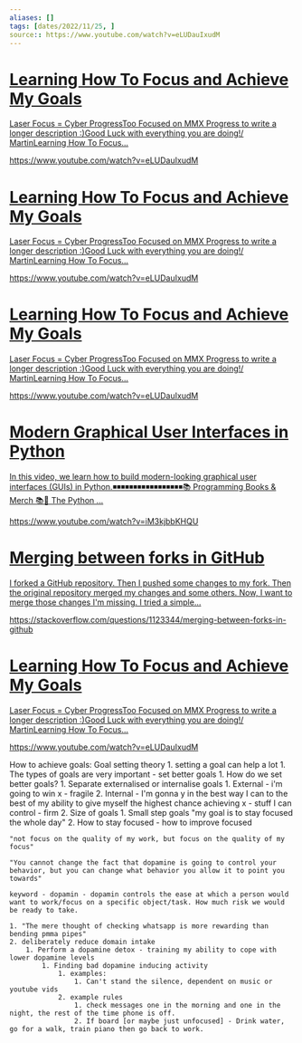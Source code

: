 ```yaml
---
aliases: []
tags: [dates/2022/11/25, ]
source:: https://www.youtube.com/watch?v=eLUDauIxudM
---
```


<div class="rich-link-card-container"><a class="rich-link-card" href="https://www.youtube.com/watch?v=eLUDauIxudM" target="_blank">
	<div class="rich-link-image-container">
		<div class="rich-link-image" style="background-image: url('https://i.ytimg.com/vi/eLUDauIxudM/maxresdefault.jpg')">
	</div>
	</div>
	<div class="rich-link-card-text">
		<h1 class="rich-link-card-title">Learning How To Focus and Achieve My Goals</h1>
		<p class="rich-link-card-description">
		Laser Focus = Cyber ProgressToo Focused on MMX Progress to write a longer description :)Good Luck with everything you are doing!/ MartinLearning How To Focus...
		</p>
		<p class="rich-link-href">
		https://www.youtube.com/watch?v=eLUDauIxudM
		</p>
	</div>
</a></div>



<div class="rich-link-card-container"><a class="rich-link-card" href="https://www.youtube.com/watch?v=eLUDauIxudM" target="_blank">
	<div class="rich-link-image-container">
		<div class="rich-link-image" style="background-image: url('https://www.youtube.com/s/desktop/ff71ea81/img/favicon_144x144.png')">
	</div>
	</div>
	<div class="rich-link-card-text">
		<h1 class="rich-link-card-title">Learning How To Focus and Achieve My Goals</h1>
		<p class="rich-link-card-description">
		Laser Focus = Cyber ProgressToo Focused on MMX Progress to write a longer description :)Good Luck with everything you are doing!/ MartinLearning How To Focus...
		</p>
		<p class="rich-link-href">
		https://www.youtube.com/watch?v=eLUDauIxudM
		</p>
	</div>
</a></div>



<div class="rich-link-card-container"><a class="rich-link-card" href="https://www.youtube.com/watch?v=eLUDauIxudM" target="_blank">
	<div class="rich-link-image-container">
		<div class="rich-link-image" style="background-image: url('[object Object]')">
	</div>
	</div>
	<div class="rich-link-card-text">
		<h1 class="rich-link-card-title">Learning How To Focus and Achieve My Goals</h1>
		<p class="rich-link-card-description">
		Laser Focus = Cyber ProgressToo Focused on MMX Progress to write a longer description :)Good Luck with everything you are doing!/ MartinLearning How To Focus...
		</p>
		<p class="rich-link-href">
		https://www.youtube.com/watch?v=eLUDauIxudM
		</p>
	</div>
</a></div>



<div class="rich-link-card-container"><a class="rich-link-card" href="https://www.youtube.com/watch?v=iM3kjbbKHQU" target="_blank">
	<div class="rich-link-image-container">
		<div class="rich-link-image" style="background-image: url('https://i3.ytimg.com/vi/iM3kjbbKHQU/maxresdefault.jpg')">
	</div>
	</div>
	<div class="rich-link-card-text">
		<h1 class="rich-link-card-title">Modern Graphical User Interfaces in Python</h1>
		<p class="rich-link-card-description">
		In this video, we learn how to build modern-looking graphical user interfaces (GUIs) in Python.◾◾◾◾◾◾◾◾◾◾◾◾◾◾◾◾◾📚 Programming Books & Merch 📚🐍 The Python ...
		</p>
		<p class="rich-link-href">
		https://www.youtube.com/watch?v=iM3kjbbKHQU
		</p>
	</div>
</a></div>


<div class="rich-link-card-container"><a class="rich-link-card" href="https://stackoverflow.com/questions/1123344/merging-between-forks-in-github" target="_blank">
	<div class="rich-link-image-container">
		<div class="rich-link-image" style="background-image: url('https://cdn.sstatic.net/Sites/stackoverflow/Img/apple-touch-icon@2.png?v=73d79a89bded')">
	</div>
	</div>
	<div class="rich-link-card-text">
		<h1 class="rich-link-card-title">Merging between forks in GitHub</h1>
		<p class="rich-link-card-description">
		I forked a GitHub repository. Then I pushed some changes to my fork. Then the original repository merged my changes and some others. Now, I want to merge those changes I'm missing. I tried a simple...
		</p>
		<p class="rich-link-href">
		https://stackoverflow.com/questions/1123344/merging-between-forks-in-github
		</p>
	</div>
</a></div>


<div class="rich-link-card-container"><a class="rich-link-card" href="https://www.youtube.com/watch?v=eLUDauIxudM" target="_blank">
	<div class="rich-link-image-container">
		<div class="rich-link-image" style="background-image: url('https://www.youtube.com/embed/eLUDauIxudM?feature=oembed')">
	</div>
	</div>
	<div class="rich-link-card-text">
		<h1 class="rich-link-card-title">Learning How To Focus and Achieve My Goals</h1>
		<p class="rich-link-card-description">
		Laser Focus = Cyber ProgressToo Focused on MMX Progress to write a longer description :)Good Luck with everything you are doing!/ MartinLearning How To Focus...
		</p>
		<p class="rich-link-href">
		https://www.youtube.com/watch?v=eLUDauIxudM
		</p>
	</div>
</a></div>
How to achieve goals: Goal setting theory
1. setting a goal can help a lot
    1. The types of goals are very important - set better goals
        1. How do we set better goals?
            1. Separate externalised or internalise goals
                1. External - i'm going to win x - fragile
                2. Internal - I'm gonna y in the best way I can to the best of my ability to give myself the highest chance achieving x - stuff I can control - firm
            2. Size of goals
                1. Small step goals
                "my goal is to stay focused the whole day"
2. How to stay focused - how to improve focused
    
    "not focus on the quality of my work, but focus on the quality of my focus"
    
    "You cannot change the fact that dopamine is going to control your behavior, but you can change what behavior you allow it to point you towards"
    
    keyword - dopamin - dopamin controls the ease at which a person would want to work/focus on a specific object/task. How much risk we would be ready to take.
    
    1. "The mere thought of checking whatsapp is more rewarding than bending pmma pipes"
    2. deliberately reduce domain intake
        1. Perform a dopamine detox - training my ability to cope with lower dopamine levels
            1. Finding bad dopamine inducing activity
                1. examples:
                    1. Can't stand the silence, dependent on music or youtube vids
                2. example rules
                    1. check messages one in the morning and one in the night, the rest of the time phone is off.
                    2. If board [or maybe just unfocused] - Drink water, go for a walk, train piano then go back to work.


